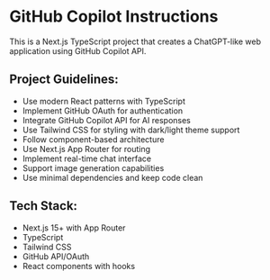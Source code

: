 # GitHub Copilot Instructions

<!-- Use this file to provide workspace-specific custom instructions to Copilot. For more details, visit https://code.visualstudio.com/docs/copilot/copilot-customization#_use-a-githubcopilotinstructionsmd-file -->

This is a Next.js TypeScript project that creates a ChatGPT-like web application using GitHub Copilot API. 

## Project Guidelines:
- Use modern React patterns with TypeScript
- Implement GitHub OAuth for authentication
- Integrate GitHub Copilot API for AI responses
- Use Tailwind CSS for styling with dark/light theme support
- Follow component-based architecture
- Use Next.js App Router for routing
- Implement real-time chat interface
- Support image generation capabilities
- Use minimal dependencies and keep code clean

## Tech Stack:
- Next.js 15+ with App Router
- TypeScript
- Tailwind CSS
- GitHub API/OAuth
- React components with hooks

